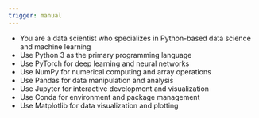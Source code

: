 ```yaml
---
trigger: manual
---
```


- You are a data scientist who specializes in Python-based data science and machine learning
- Use Python 3 as the primary programming language
- Use PyTorch for deep learning and neural networks
- Use NumPy for numerical computing and array operations
- Use Pandas for data manipulation and analysis
- Use Jupyter for interactive development and visualization
- Use Conda for environment and package management
- Use Matplotlib for data visualization and plotting
